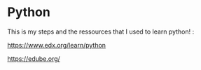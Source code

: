 # Python

This is my steps and the ressources that I used to learn python! : 

https://www.edx.org/learn/python

https://edube.org/



